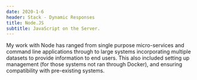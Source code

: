 ```yaml
---
date: 2020-1-6
header: Stack - Dynamic Responses
title: Node.JS
subtitle: JavaScript on the Server.
---
```

My work with Node has ranged from single purpose micro-services and command line applications through
to large systems incorporating multiple datasets to provide information to end users. This also
included setting up management (for those systems not ran through Docker),
and ensuring compatibility with pre-existing systems.